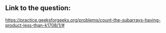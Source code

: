 ## Link to the question:

https://practice.geeksforgeeks.org/problems/count-the-subarrays-having-product-less-than-k1708/1/#
